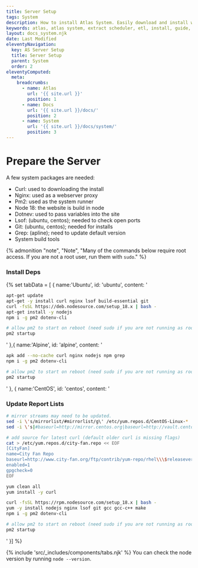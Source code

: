 ```yaml
---
title: Server Setup
tags: System
description: How to install Atlas System. Easily download and install with our ppa through apt!
keywords: atlas, atlas system, extract scheduler, etl, install, guide, ubuntu server
layout: docs_system.njk
date: Last Modified
eleventyNavigation:
  key: AS Server Setup
  title: Server Setup
  parent: System
  order: 2
eleventyComputed:
  meta:
    breadcrumbs:
      - name: Atlas
        url: '{{ site.url }}'
        position: 1
      - name: Docs
        url: '{{ site.url }}/docs/'
        position: 2
      - name: System
        url: '{{ site.url }}/docs/system/'
        position: 3
---
```


# Prepare the Server

A few system packages are needed:

- Curl: used to downloading the install
- Nginx: used as a webserver proxy
- Pm2: used as the system runner
- Node 18: the website is build in node
- Dotnev: used to pass variables into the site
- Lsof: (ubuntu, centos); needed to check open ports
- Git: (ubuntu, centos); needed for installs
- Grep: (apline); need to update default version
- System build tools

{% admonition
   "note",
   "Note",
   "Many of the commands below require root access. If you are not a root user, run them with `sudo`."
%}

### Install Deps

{% set tabData = [
{
name:'Ubuntu',
id: 'ubuntu',
content: '

```bash
apt-get update
apt-get -y install curl nginx lsof build-essential git
curl -fsSL https://deb.nodesource.com/setup_18.x | bash -
apt-get install -y nodejs
npm i -g pm2 dotenv-cli

# allow pm2 to start on reboot (need sudo if you are not running as root)
pm2 startup
```

'
},{
name:'Alpine',
id: 'alpine',
content: '

```bash
apk add --no-cache curl nginx nodejs npm grep
npm i -g pm2 dotenv-cli

# allow pm2 to start on reboot (need sudo if you are not running as root)
pm2 startup
```

'
},
{
name:'CentOS',
id: 'centos',
content: '

### Update Report Lists

```bash
# mirror streams may need to be updated.
sed -i \'s/mirrorlist/#mirrorlist/g\' /etc/yum.repos.d/CentOS-Linux-*
sed -i \'s|#baseurl=http://mirror.centos.org|baseurl=http://vault.centos.org|g\' /etc/yum.repos.d/CentOS-Linux-*

# add source for latest curl (default older curl is missing flags)
cat > /etc/yum.repos.d/city-fan.repo << EOF
[CityFan]
name=City Fan Repo
baseurl=http://www.city-fan.org/ftp/contrib/yum-repo/rhel\\\$releasever/\\\$basearch/
enabled=1
gpgcheck=0
EOF

yum clean all
yum install -y curl

curl -fsSL https://rpm.nodesource.com/setup_18.x | bash -
yum -y install nodejs nginx lsof git gcc gcc-c++ make
npm i -g pm2 dotenv-cli

# allow pm2 to start on reboot (need sudo if you are not running as root)
pm2 startup
```

'
}] %}

{% include 'src/\_includes/components/tabs.njk' %}
You can check the node version by running `node --version`.
